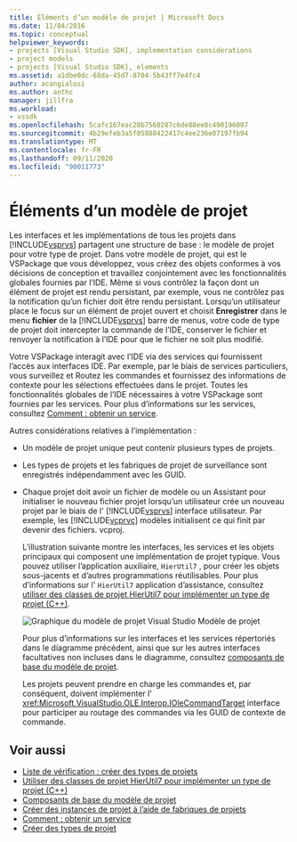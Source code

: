 ```yaml
---
title: Éléments d’un modèle de projet | Microsoft Docs
ms.date: 11/04/2016
ms.topic: conceptual
helpviewer_keywords:
- projects [Visual Studio SDK], implementation considerations
- project models
- projects [Visual Studio SDK], elements
ms.assetid: a1dbe0dc-68da-45d7-8704-5b43ff7e4fc4
author: acangialosi
ms.author: anthc
manager: jillfra
ms.workload:
- vssdk
ms.openlocfilehash: 5cafc167eac28b7560287c6de88ee8c490196007
ms.sourcegitcommit: 4b29efeb3a5f05888422417c4ee236e07197fb94
ms.translationtype: MT
ms.contentlocale: fr-FR
ms.lasthandoff: 09/11/2020
ms.locfileid: "90011773"
---
```

# <a name="elements-of-a-project-model"></a>Éléments d’un modèle de projet
Les interfaces et les implémentations de tous les projets dans [!INCLUDE[vsprvs](../../code-quality/includes/vsprvs_md.md)] partagent une structure de base : le modèle de projet pour votre type de projet. Dans votre modèle de projet, qui est le VSPackage que vous développez, vous créez des objets conformes à vos décisions de conception et travaillez conjointement avec les fonctionnalités globales fournies par l’IDE. Même si vous contrôlez la façon dont un élément de projet est rendu persistant, par exemple, vous ne contrôlez pas la notification qu’un fichier doit être rendu persistant. Lorsqu’un utilisateur place le focus sur un élément de projet ouvert et choisit **Enregistrer** dans le menu **fichier** de la [!INCLUDE[vsprvs](../../code-quality/includes/vsprvs_md.md)] barre de menus, votre code de type de projet doit intercepter la commande de l’IDE, conserver le fichier et renvoyer la notification à l’IDE pour que le fichier ne soit plus modifié.

 Votre VSPackage interagit avec l’IDE via des services qui fournissent l’accès aux interfaces IDE. Par exemple, par le biais de services particuliers, vous surveillez et Routez les commandes et fournissez des informations de contexte pour les sélections effectuées dans le projet. Toutes les fonctionnalités globales de l’IDE nécessaires à votre VSPackage sont fournies par les services. Pour plus d’informations sur les services, consultez [Comment : obtenir un service](../../extensibility/how-to-get-a-service.md).

 Autres considérations relatives à l’implémentation :

- Un modèle de projet unique peut contenir plusieurs types de projets.

- Les types de projets et les fabriques de projet de surveillance sont enregistrés indépendamment avec les GUID.

- Chaque projet doit avoir un fichier de modèle ou un Assistant pour initialiser le nouveau fichier projet lorsqu’un utilisateur crée un nouveau projet par le biais de l' [!INCLUDE[vsprvs](../../code-quality/includes/vsprvs_md.md)] interface utilisateur. Par exemple, les [!INCLUDE[vcprvc](../../code-quality/includes/vcprvc_md.md)] modèles initialisent ce qui finit par devenir des fichiers. vcproj.

  L’illustration suivante montre les interfaces, les services et les objets principaux qui composent une implémentation de projet typique. Vous pouvez utiliser l’application auxiliaire, `HierUtil7` , pour créer les objets sous-jacents et d’autres programmations réutilisables. Pour plus d’informations sur l' `HierUtil7` application d’assistance, consultez [utiliser des classes de projet HierUtil7 pour implémenter un type de projet (C++)](/previous-versions/bb166212(v=vs.100)).

  ![Graphique du modèle de projet Visual Studio](../../extensibility/internals/media/vsprojectmodel.gif "vsProjectModel") Modèle de projet

  Pour plus d’informations sur les interfaces et les services répertoriés dans le diagramme précédent, ainsi que sur les autres interfaces facultatives non incluses dans le diagramme, consultez [composants de base du modèle de projet](../../extensibility/internals/project-model-core-components.md).

  Les projets peuvent prendre en charge les commandes et, par conséquent, doivent implémenter l' <xref:Microsoft.VisualStudio.OLE.Interop.IOleCommandTarget> interface pour participer au routage des commandes via les GUID de contexte de commande.

## <a name="see-also"></a>Voir aussi
- [Liste de vérification : créer des types de projets](../../extensibility/internals/checklist-creating-new-project-types.md)
- [Utiliser des classes de projet HierUtil7 pour implémenter un type de projet (C++)](/previous-versions/bb166212(v=vs.100))
- [Composants de base du modèle de projet](../../extensibility/internals/project-model-core-components.md)
- [Créer des instances de projet à l’aide de fabriques de projets](../../extensibility/internals/creating-project-instances-by-using-project-factories.md)
- [Comment : obtenir un service](../../extensibility/how-to-get-a-service.md)
- [Créer des types de projet](../../extensibility/internals/creating-project-types.md)